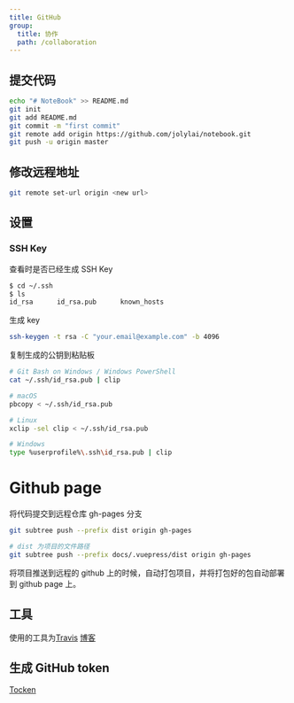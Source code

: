 ```yaml
---
title: GitHub
group:
  title: 协作
  path: /collaboration
---
```


## 提交代码

```bash
echo "# NoteBook" >> README.md
git init
git add README.md
git commit -m "first commit"
git remote add origin https://github.com/jolylai/notebook.git
git push -u origin master
```

## 修改远程地址

```bash
git remote set-url origin <new url>
```

## 设置

### SSH Key

查看时是否已经生成 SSH Key

```bash
$ cd ~/.ssh
$ ls
id_rsa      id_rsa.pub      known_hosts
```

生成 key

```bash
ssh-keygen -t rsa -C "your.email@example.com" -b 4096
```

复制生成的公钥到粘贴板

```bash
# Git Bash on Windows / Windows PowerShell
cat ~/.ssh/id_rsa.pub | clip

# macOS
pbcopy < ~/.ssh/id_rsa.pub

# Linux
xclip -sel clip < ~/.ssh/id_rsa.pub

# Windows
type %userprofile%\.ssh\id_rsa.pub | clip
```

# Github page

将代码提交到远程仓库 gh-pages 分支

```bash
git subtree push --prefix dist origin gh-pages

# dist 为项目的文件路径
git subtree push --prefix docs/.vuepress/dist origin gh-pages
```

将项目推送到远程的 github 上的时候，自动打包项目，并将打包好的包自动部署到 github page 上。

## 工具

使用的工具为[Travis](https://travis-ci.org/) [博客](https://voorhoede.github.io/front-end-tooling-recipes/travis-deploy-to-gh-pages/)

## 生成 GitHub token

[Tocken](https://help.github.com/articles/creating-a-personal-access-token-for-the-command-line/)
